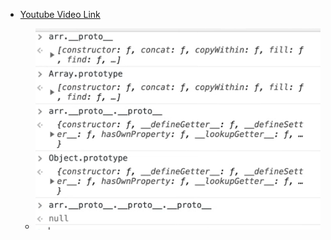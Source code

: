 - [Youtube Video Link](https://youtu.be/wstwjQ1yqWQ?si=UlYHj41Y99f5VSiw)

    - ![Alt text](image.png)